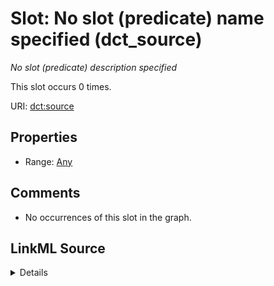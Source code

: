 

# Slot: No slot (predicate) name specified (dct_source)


_No slot (predicate) description specified_






This slot occurs 0 times.


URI: [dct:source](http://purl.org/dc/terms/source)



<!-- no inheritance hierarchy -->








## Properties

* Range: [Any](../classes/Any.md)





## Comments

* No occurrences of this slot in the graph.



## LinkML Source

<details>

```yaml
name: dct_source
annotations:
  count:
    tag: count
    value: 0
description: No slot (predicate) description specified
title: No slot (predicate) name specified
comments:
- No occurrences of this slot in the graph.
from_schema: fio-kg
rank: 1000
slot_uri: dct:source
alias: dct_source
range: Any

```
</details>